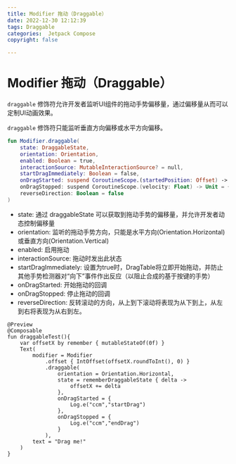 ```yaml
---
title: Modifier 拖动（Draggable）
date: 2022-12-30 12:12:39
tags: Draggable
categories:  Jetpack Compose
copyright: false

---
```


# Modifier 拖动（Draggable）

`draggable` 修饰符允许开发者监听UI组件的拖动手势偏移量，通过偏移量从而可以定制UI动画效果。

`draggable` 修饰符只能监听垂直方向偏移或水平方向偏移。

```kotlin
fun Modifier.draggable(
    state: DraggableState,
    orientation: Orientation,
    enabled: Boolean = true,
    interactionSource: MutableInteractionSource? = null,
    startDragImmediately: Boolean = false,
    onDragStarted: suspend CoroutineScope.(startedPosition: Offset) -> Unit = {},
    onDragStopped: suspend CoroutineScope.(velocity: Float) -> Unit = {},
    reverseDirection: Boolean = false
)
```

- state: 通过 draggableState 可以获取到拖动手势的偏移量，并允许开发者动态控制偏移量
- orientation: 监听的拖动手势方向，只能是水平方向(Orientation.Horizontal)或垂直方向(Orientation.Vertical)
- enabled: 启用拖动
- interactionSource: 拖动时发出此状态
- startDragImmediately: 设置为true时，DragTable将立即开始拖动，并防止其他手势检测器对“向下”事件作出反应（以阻止合成的基于按键的手势）
- onDragStarted: 开始拖动的回调
- onDragStopped: 停止拖动的回调
- reverseDirection: 反转滚动的方向，从上到下滚动将表现为从下到上，从左到右将表现为从右到左。

```
@Preview
@Composable
fun draggableTest(){
    var offsetX by remember { mutableStateOf(0f) }
    Text(
        modifier = Modifier
            .offset { IntOffset(offsetX.roundToInt(), 0) }
            .draggable(
                orientation = Orientation.Horizontal,
                state = rememberDraggableState { delta ->
                    offsetX += delta
                },
                onDragStarted = {
                    Log.e("ccm","startDrag")
                },
                onDragStopped = {
                    Log.e("ccm","endDrag")
                }
            ),
        text = "Drag me!"
    )
}
```

